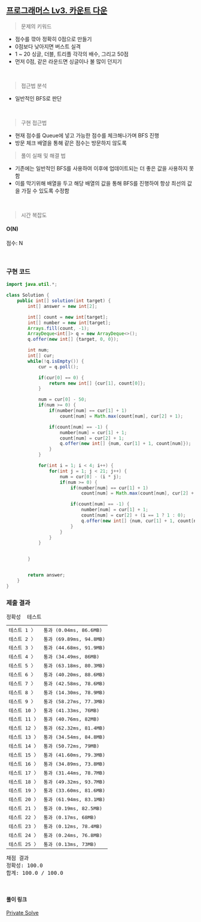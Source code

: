 ## [프로그래머스 Lv3. 카운트 다운](https://school.programmers.co.kr/learn/courses/30/lessons/131129)

> 문제의 키워드

-   점수를 깎아 정확히 0점으로 만들기
-   0점보다 낮아지면 버스트 실격
-   1 ~ 20 싱글, 더블, 트리플 각각의 배수, 그리고 50점
-   먼저 0점, 같은 라운드면 싱글이나 불 많이 던지기

<br/>

> 접근법 분석

-   일반적인 BFS로 판단

<br/>

> 구현 접근법

-   현재 점수를 Queue에 넣고 가능한 점수를 체크해나가며 BFS 진행
-   방문 체크 배열을 통해 같은 점수는 방문하지 않도록

> 풀이 실패 및 해결 법

-   기존에는 일반적인 BFS를 사용하여 이후에 업데이트되는 더 좋은 값을 사용하지 못함
-   이를 막기위해 배열을 두고 해당 배열의 값을 통해 BFS를 진행하여 항상 최선의 값을 가질 수 있도록 수정함

<br/>

> 시간 복잡도

#### O(N)

점수: N

<br/>

### 구현 코드

```java
import java.util.*;

class Solution {
    public int[] solution(int target) {
        int[] answer = new int[2];

        int[] count = new int[target];
        int[] number = new int[target];
        Arrays.fill(count, -1);
        ArrayDeque<int[]> q = new ArrayDeque<>();
        q.offer(new int[] {target, 0, 0});

        int num;
        int[] cur;
        while(!q.isEmpty()) {
            cur = q.poll();

            if(cur[0] == 0) {
                return new int[] {cur[1], count[0]};
            }

            num = cur[0] - 50;
            if(num >= 0) {
                if(number[num] == cur[1] + 1)
                    count[num] = Math.max(count[num], cur[2] + 1);

                if(count[num] == -1) {
                    number[num] = cur[1] + 1;
                    count[num] = cur[2] + 1;
                    q.offer(new int[] {num, cur[1] + 1, count[num]});
                }
            }

            for(int i = 1; i < 4; i++) {
                for(int j = 1; j < 21; j++) {
                    num = cur[0] - (i * j);
                    if(num >= 0) {
                        if(number[num] == cur[1] + 1)
                            count[num] = Math.max(count[num], cur[2] + (i == 1 ? 1 : 0));

                        if(count[num] == -1) {
                            number[num] = cur[1] + 1;
                            count[num] = cur[2] + (i == 1 ? 1 : 0);
                            q.offer(new int[] {num, cur[1] + 1, count[num]});
                        }
                    }
                }
            }


        }


        return answer;
    }
}
```

### 제출 결과

<pre class="console-content"><div class="console-message">정확성  테스트</div><table class="console-test-group" data-category="correctness"><tbody><tr data-testcase-id="161396"><td valign="top" class="td-label">테스트 1 <span>〉</span></td><td class="result passed">통과 (0.04ms, 86.6MB)</td></tr><tr data-testcase-id="161397"><td valign="top" class="td-label">테스트 2 <span>〉</span></td><td class="result passed">통과 (69.89ms, 94.8MB)</td></tr><tr data-testcase-id="161398"><td valign="top" class="td-label">테스트 3 <span>〉</span></td><td class="result passed">통과 (44.68ms, 91.9MB)</td></tr><tr data-testcase-id="161399"><td valign="top" class="td-label">테스트 4 <span>〉</span></td><td class="result passed">통과 (34.49ms, 86MB)</td></tr><tr data-testcase-id="161400"><td valign="top" class="td-label">테스트 5 <span>〉</span></td><td class="result passed">통과 (63.18ms, 80.3MB)</td></tr><tr data-testcase-id="161401"><td valign="top" class="td-label">테스트 6 <span>〉</span></td><td class="result passed">통과 (40.20ms, 88.6MB)</td></tr><tr data-testcase-id="161402"><td valign="top" class="td-label">테스트 7 <span>〉</span></td><td class="result passed">통과 (42.58ms, 78.6MB)</td></tr><tr data-testcase-id="161403"><td valign="top" class="td-label">테스트 8 <span>〉</span></td><td class="result passed">통과 (14.30ms, 78.9MB)</td></tr><tr data-testcase-id="161404"><td valign="top" class="td-label">테스트 9 <span>〉</span></td><td class="result passed">통과 (58.27ms, 77.3MB)</td></tr><tr data-testcase-id="161405"><td valign="top" class="td-label">테스트 10 <span>〉</span></td><td class="result passed">통과 (41.33ms, 76MB)</td></tr><tr data-testcase-id="161406"><td valign="top" class="td-label">테스트 11 <span>〉</span></td><td class="result passed">통과 (40.76ms, 82MB)</td></tr><tr data-testcase-id="161407"><td valign="top" class="td-label">테스트 12 <span>〉</span></td><td class="result passed">통과 (62.32ms, 81.4MB)</td></tr><tr data-testcase-id="161408"><td valign="top" class="td-label">테스트 13 <span>〉</span></td><td class="result passed">통과 (34.54ms, 84.8MB)</td></tr><tr data-testcase-id="161409"><td valign="top" class="td-label">테스트 14 <span>〉</span></td><td class="result passed">통과 (50.72ms, 79MB)</td></tr><tr data-testcase-id="161410"><td valign="top" class="td-label">테스트 15 <span>〉</span></td><td class="result passed">통과 (41.60ms, 79.3MB)</td></tr><tr data-testcase-id="161411"><td valign="top" class="td-label">테스트 16 <span>〉</span></td><td class="result passed">통과 (34.89ms, 73.8MB)</td></tr><tr data-testcase-id="161412"><td valign="top" class="td-label">테스트 17 <span>〉</span></td><td class="result passed">통과 (31.44ms, 78.7MB)</td></tr><tr data-testcase-id="161413"><td valign="top" class="td-label">테스트 18 <span>〉</span></td><td class="result passed">통과 (49.32ms, 93.7MB)</td></tr><tr data-testcase-id="161414"><td valign="top" class="td-label">테스트 19 <span>〉</span></td><td class="result passed">통과 (33.60ms, 81.6MB)</td></tr><tr data-testcase-id="161415"><td valign="top" class="td-label">테스트 20 <span>〉</span></td><td class="result passed">통과 (61.94ms, 83.1MB)</td></tr><tr data-testcase-id="161416"><td valign="top" class="td-label">테스트 21 <span>〉</span></td><td class="result passed">통과 (0.19ms, 82.5MB)</td></tr><tr data-testcase-id="161417"><td valign="top" class="td-label">테스트 22 <span>〉</span></td><td class="result passed">통과 (0.17ms, 68MB)</td></tr><tr data-testcase-id="161418"><td valign="top" class="td-label">테스트 23 <span>〉</span></td><td class="result passed">통과 (0.12ms, 78.4MB)</td></tr><tr data-testcase-id="161419"><td valign="top" class="td-label">테스트 24 <span>〉</span></td><td class="result passed">통과 (0.24ms, 76.8MB)</td></tr><tr data-testcase-id="161420"><td valign="top" class="td-label">테스트 25 <span>〉</span></td><td class="result passed">통과 (0.13ms, 73MB)</td></tr></tbody></table><div class="console-heading">채점 결과</div><div class="console-message">정확성: 100.0</div><div class="console-message">합계: 100.0 / 100.0</div></pre>

<br>

#### 풀이 링크

[Private Solve](https://github.com/The-Four-Error-Pickers/Algorithm-Study/tree/main/Private%20Solve/131129.%20%EC%B9%B4%EC%9A%B4%ED%8A%B8%20%EB%8B%A4%EC%9A%B4/ChaNyeok1225)
